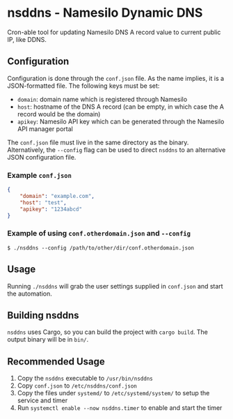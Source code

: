 # nsddns - Namesilo Dynamic DNS
Cron-able tool for updating Namesilo DNS A record value to current public IP, like DDNS.

## Configuration

Configuration is done through the `conf.json` file. As the name implies, it is a JSON-formatted file. The following keys must be set:

* `domain`: domain name which is registered through Namesilo
* `host`: hostname of the DNS A record (can be empty, in which case the A record would be the domain)
* `apikey`: Namesilo API key which can be generated through the Namesilo API manager portal

The `conf.json` file must live in the same directory as the binary. Alternatively, the `--config` flag can be used to
direct `nsddns` to an alternative JSON configuration file.

### Example `conf.json`

```json
{
    "domain": "example.com",
    "host": "test",
    "apikey": "1234abcd"
}
```

### Example of using `conf.otherdomain.json` and `--config`

`$ ./nsddns --config /path/to/other/dir/conf.otherdomain.json`

## Usage

Running `./nsddns` will grab the user settings supplied in `conf.json` and start the automation.

## Building nsddns

`nsddns` uses Cargo, so you can build the project with `cargo build`. The output binary will be in `bin/`.

## Recommended Usage

1. Copy the `nsddns` executable to `/usr/bin/nsddns`
2. Copy `conf.json` to `/etc/nsddns/conf.json`
3. Copy the files under `systemd/` to `/etc/systemd/system/` to setup the service and timer
4. Run `systemctl enable --now nsddns.timer` to enable and start the timer

